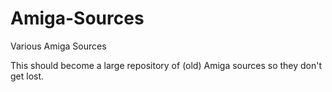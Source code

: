 # Amiga-Sources
Various Amiga Sources

This should become a large repository of (old) Amiga sources so they don't get lost.
